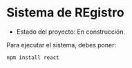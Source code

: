 <h1> Sistema de REgistro</h1>

- Estado del proyecto: En construcción.

Para ejecutar el sistema, debes poner: 

```npm install react```
